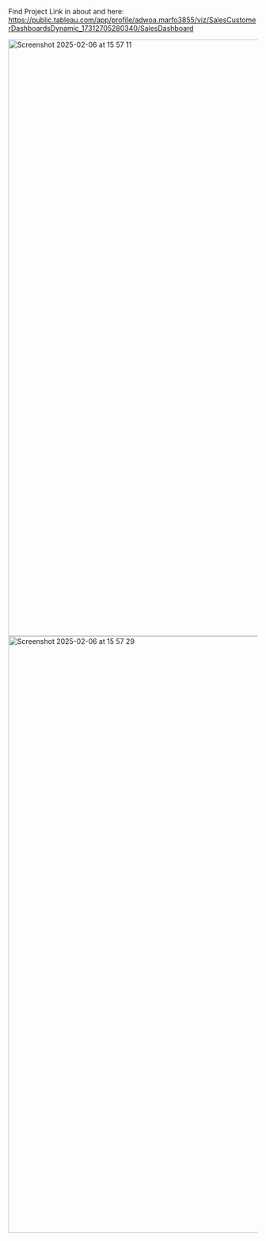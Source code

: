 Find Project Link in about and here: https://public.tableau.com/app/profile/adwoa.marfo3855/viz/SalesCustomerDashboardsDynamic_17312705280340/SalesDashboard

<img width="1204" alt="Screenshot 2025-02-06 at 15 57 11" src="https://github.com/user-attachments/assets/1fe22a1a-4919-4040-bc79-ff62fa778abd" />

<img width="1204" alt="Screenshot 2025-02-06 at 15 57 29" src="https://github.com/user-attachments/assets/d1cd0475-d91a-45ad-af6d-4ae1504f6005" />
